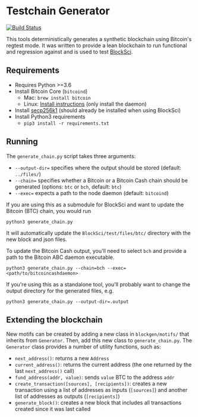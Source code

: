 # Testchain Generator

[![Build Status](https://travis-ci.org/citp/testchain-generator.svg?branch=master)](https://travis-ci.org/citp/testchain-generator)

This tools deterministically generates a synthetic blockchain using Bitcoin's regtest mode.
It was written to provide a lean blockchain to run functional and regression against and is used to test [BlockSci](https://github.com/citp/BlockSci).

## Requirements
- Requires Python >=3.6
- Install Bitcoin Core (`bitcoind`)
    - Mac: `brew install bitcoin`
    - Linux: [Install instructions](https://bitcoin.org/en/full-node#linux-instructions) (only install the daemon)
- Install [secp256k1](https://github.com/bitcoin-core/secp256k1) (should already be installed when using BlockSci)
- Install Python3 requirements
    - `pip3 install -r requirements.txt`

## Running

The `generate_chain.py` script takes three arguments:

- `--output-dir=` specifies where the output should be stored (default: `../files/`)
- `--chain=` specifies whether a Bitcoin or a Bitcoin Cash chain should be generated (options: `btc` or `bch`, default: `btc`)
- `--exec=` expects a path to the node daemon (default: `bitcoind`)

If you are using this as a submodule for BlockSci and want to update the Bitcoin (BTC) chain, you would run
```
python3 generate_chain.py
```
It will automatically update the `BlockSci/test/files/btc/` directory with the new block and json files. 

To update the Bitcoin Cash output, you'll need to select `bch` and provide a path to the Bitcoin ABC daemon executable.
```
python3 generate_chain.py --chain=bch --exec=<path/to/bitcoincashdaemon>
```

If you're using this as a standalone tool, you'll probably want to change the output directory for the generated files, e.g.
```
python3 generate_chain.py --output-dir=.output
```

## Extending the blockchain

New motifs can be created by adding a new class in `blockgen/motifs/` that inherits from `Generator`.
Then, add this new class to `generate_chain.py`.
The `Generator` class provides a number of utility functions, such as:

- `next_address()`: returns a new `Address`
- `current_address()`: returns the current address (the one returned by the last `next_address()` call)
- `fund_address(addr, value)`: sends `value` BTC to the address `addr`
- `create_transaction([sources], [recipients])`: creates a new transaction using a list of addresses as inputs (`[sources]`) and another list of addresses as outputs (`[recipients]`)
- `generate_block()`: creates a new block that includes all transactions created since it was last called
